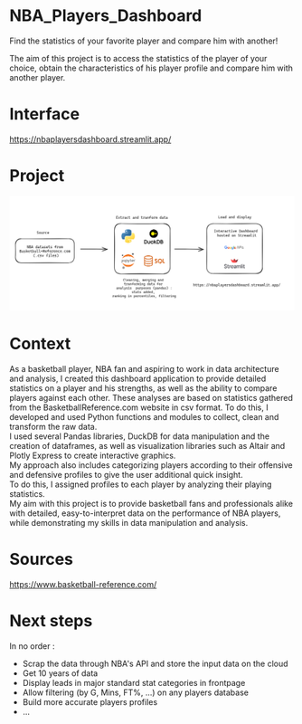 # NBA_Players_Dashboard
Find the statistics of your favorite player and compare him with another!

The aim of this project is to access the statistics of the player of your choice, obtain the characteristics of his player profile and compare him with another player.

# Interface
https://nbaplayersdashboard.streamlit.app/

# Project
![alt text](docs/schema_project.png)

# Context
As a basketball player, NBA fan and aspiring to work in data architecture and analysis, I created this dashboard application to provide detailed statistics on a player and his strengths, as well as the ability to compare players against each other.
These analyses are based on statistics gathered from the BasketballReference.com website in csv format.
To do this, I developed and used Python functions and modules to collect, clean and transform the raw data.  
I used several Pandas libraries, DuckDB for data manipulation and the creation of dataframes, as well as visualization libraries such as Altair and Plotly Express to create interactive graphics.  
My approach also includes categorizing players according to their offensive and defensive profiles to give the user additional quick insight.  
To do this, I assigned profiles to each player by analyzing their playing statistics.  
My aim with this project is to provide basketball fans and professionals alike with detailed, easy-to-interpret data on the performance of NBA players, while demonstrating my skills in data manipulation and analysis.

# Sources
https://www.basketball-reference.com/

# Next steps
In no order :
- Scrap the data through NBA's API and store the input data on the cloud
- Get 10 years of data
- Display leads in major standard stat categories in frontpage
- Allow filtering (by G, Mins, FT%, ...) on any players database
- Build more accurate players profiles
- ...
